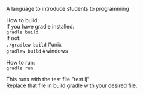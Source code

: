A language to introduce students to programming  

How to build:  
    If you have gradle installed:  
        `gradle build`  
    If not:  
        `./gradlew build`   #unix  
        `gradlew build`     #windows  
        
How to run:  
    `gradle run`  

This runs with the test file "test.lj"  
Replace that file in build.gradle with your desired file.
